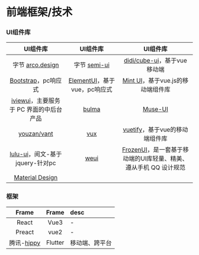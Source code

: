 # 前端框架/技术

### UI组件库

| UI组件库 | UI组件库 | UI组件库 |
|:-----:|:-----:|:-----:|
| 字节 [arco.design](https://arco.design/) | 字节 [semi-ui](http://semi.design/zh-CN/start/getting-started) | [didi/cube-ui](https://github.com/didi/cube-ui)，基于vue移动端 |
| [Bootstrap](http://www.runoob.com/bootstrap/bootstrap-tutorial.html)，pc响应式 | [ElementUI](http://element-cn.eleme.io/#/zh-CN/component/installation)，基于vue，pc响应式 | [Mint UI](http://mint-ui.github.io/#!/zh-cn)，基于vue.js的移动端组件库 |
| [iviewui](https://www.iviewui.com/)，主要服务于 PC 界面的中后台产品 | [bulma](https://bulma.io/documentation/overview/start/) | [Muse-UI](http://www.muse-ui.org/#/install) |
| [youzan/vant](https://github.com/youzan/vant) | [vux](https://vux.li/#/) | [vuetify](https://vuetifyjs.com/zh-Hans/)，基于vue的移动端组件库 |
| [lulu-ui](https://l-ui.com/)，阅文-基于jquery-针对pc | [weui]() | [FrozenUI](https://frozenui.github.io/)，是一套基于移动端的UI库轻量、精美、遵从手机 QQ 设计规范 |
| [Material Design]() |


### 框架
| Frame | Frame | desc |
|:-----:|:-----:|:-----|
| React | Vue3 | - |
| Preact | vue2 | - |
| 腾讯-[hippy](https://github.com/Tencent/Hippy) | Flutter | 移动端、跨平台 |


